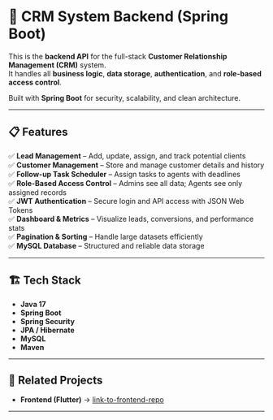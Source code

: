 # 💼 CRM System Backend (Spring Boot)

This is the **backend API** for the full-stack **Customer Relationship Management (CRM)** system.  
It handles all **business logic**, **data storage**, **authentication**, and **role-based access control**.

Built with **Spring Boot** for security, scalability, and clean architecture.

---

## 📋 Features

✅ **Lead Management** – Add, update, assign, and track potential clients  
✅ **Customer Management** – Store and manage customer details and history  
✅ **Follow-up Task Scheduler** – Assign tasks to agents with deadlines  
✅ **Role-Based Access Control** – Admins see all data; Agents see only assigned records  
✅ **JWT Authentication** – Secure login and API access with JSON Web Tokens  
✅ **Dashboard & Metrics** – Visualize leads, conversions, and performance stats  
✅ **Pagination & Sorting** – Handle large datasets efficiently  
✅ **MySQL Database** – Structured and reliable data storage

---

## 🏗️ Tech Stack

- **Java 17**
- **Spring Boot**
- **Spring Security**
- **JPA / Hibernate**
- **MySQL**
- **Maven**

---

## 🔗 Related Projects

- **Frontend (Flutter)** → [link-to-frontend-repo](#)

---
